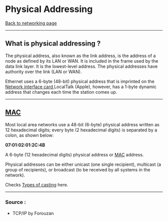# Physical Addressing
[Back to networking page](./index.md)

---

## What is physical addressing ?
The physical address, also known as the link address, is the address of a node as defined by its LAN or WAN. It is included in the frame used by the data link layer. It is the lowest-level address. The physical addresses have authority over the link (LAN or WAN).

Ethernet uses a 6-byte (48-bit) physical address that is imprinted on the [Network interface card ](NIC.md) LocalTalk (Apple), however, has a 1-byte dynamic address that changes each time the station comes up.

---

## [MAC](MAC.md)

Most local area networks use a 48-bit (6-byte) physical address written as 12 hexadecimal digits; every byte (2 hexadecimal digits) is separated by a colon, as shown below:

**07:01:02:01:2C:4B**

A 6-byte (12 hexadecimal digits) physical address or [MAC](MAC.md) address.

Physical addresses can be either unicast (one single recipient), multicast (a group of recipients), or broadcast (to be received by all systems in the network).

Checks [Types of casting](Types_of_casting.md) here.

---

### Source :
- TCP/IP by Forouzan